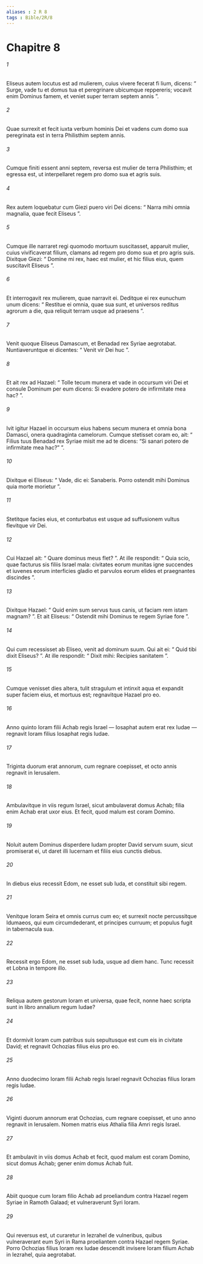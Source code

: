 ```yaml
---
aliases : 2 R 8
tags : Bible/2R/8
---
```


# Chapitre 8

###### 1
Eliseus autem locutus est ad mulierem, cuius vivere fecerat fi lium, dicens: “ Surge, vade tu et domus tua et peregrinare ubicumque reppereris; vocavit enim Dominus famem, et veniet super terram septem annis ”. 
###### 2
Quae surrexit et fecit iuxta verbum hominis Dei et vadens cum domo sua peregrinata est in terra Philisthim septem annis.
###### 3
Cumque finiti essent anni septem, reversa est mulier de terra Philisthim; et egressa est, ut interpellaret regem pro domo sua et agris suis. 
###### 4
Rex autem loquebatur cum Giezi puero viri Dei dicens: “ Narra mihi omnia magnalia, quae fecit Eliseus ”. 
###### 5
Cumque ille narraret regi quomodo mortuum suscitasset, apparuit mulier, cuius vivificaverat filium, clamans ad regem pro domo sua et pro agris suis. Dixitque Giezi: “ Domine mi rex, haec est mulier, et hic filius eius, quem suscitavit Eliseus ”. 
###### 6
Et interrogavit rex mulierem, quae narravit ei. Deditque ei rex eunuchum unum dicens: “ Restitue ei omnia, quae sua sunt, et universos reditus agrorum a die, qua reliquit terram usque ad praesens ”.
###### 7
Venit quoque Eliseus Damascum, et Benadad rex Syriae aegrotabat. Nuntiaveruntque ei dicentes: “ Venit vir Dei huc ”. 
###### 8
Et ait rex ad Hazael: “ Tolle tecum munera et vade in occursum viri Dei et consule Dominum per eum dicens: Si evadere potero de infirmitate mea hac? ”.
###### 9
Ivit igitur Hazael in occursum eius habens secum munera et omnia bona Damasci, onera quadraginta camelorum. Cumque stetisset coram eo, ait: “ Filius tuus Benadad rex Syriae misit me ad te dicens: “Si sanari potero de infirmitate mea hac?” ”. 
###### 10
Dixitque ei Eliseus: “ Vade, dic ei: Sanaberis. Porro ostendit mihi Dominus quia morte morietur ”. 
###### 11
Stetitque facies eius, et conturbatus est usque ad suffusionem vultus flevitque vir Dei. 
###### 12
Cui Hazael ait: “ Quare dominus meus flet? ”. At ille respondit: “ Quia scio, quae facturus sis filiis Israel mala: civitates eorum munitas igne succendes et iuvenes eorum interficies gladio et parvulos eorum elides et praegnantes discindes ”. 
###### 13
Dixitque Hazael: “ Quid enim sum servus tuus canis, ut faciam rem istam magnam? ”. Et ait Eliseus: “ Ostendit mihi Dominus te regem Syriae fore ”.
###### 14
Qui cum recessisset ab Eliseo, venit ad dominum suum. Qui ait ei: “ Quid tibi dixit Eliseus? ”. At ille respondit: “ Dixit mihi: Recipies sanitatem ”. 
###### 15
Cumque venisset dies altera, tulit stragulum et intinxit aqua et expandit super faciem eius, et mortuus est; regnavitque Hazael pro eo.
###### 16
Anno quinto Ioram filii Achab regis Israel — Iosaphat autem erat rex Iudae — regnavit Ioram filius Iosaphat regis Iudae. 
###### 17
Triginta duorum erat annorum, cum regnare coepisset, et octo annis regnavit in Ierusalem. 
###### 18
Ambulavitque in viis regum Israel, sicut ambulaverat domus Achab; filia enim Achab erat uxor eius. Et fecit, quod malum est coram Domino. 
###### 19
Noluit autem Dominus disperdere Iudam propter David servum suum, sicut promiserat ei, ut daret illi lucernam et filiis eius cunctis diebus.
###### 20
In diebus eius recessit Edom, ne esset sub Iuda, et constituit sibi regem. 
###### 21
Venitque Ioram Seira et omnis currus cum eo; et surrexit nocte percussitque Idumaeos, qui eum circumdederant, et principes curruum; et populus fugit in tabernacula sua. 
###### 22
Recessit ergo Edom, ne esset sub Iuda, usque ad diem hanc. Tunc recessit et Lobna in tempore illo.
###### 23
Reliqua autem gestorum Ioram et universa, quae fecit, nonne haec scripta sunt in libro annalium regum Iudae? 
###### 24
Et dormivit Ioram cum patribus suis sepultusque est cum eis in civitate David; et regnavit Ochozias filius eius pro eo.
###### 25
Anno duodecimo Ioram filii Achab regis Israel regnavit Ochozias filius Ioram regis Iudae. 
###### 26
Viginti duorum annorum erat Ochozias, cum regnare coepisset, et uno anno regnavit in Ierusalem. Nomen matris eius Athalia filia Amri regis Israel. 
###### 27
Et ambulavit in viis domus Achab et fecit, quod malum est coram Domino, sicut domus Achab; gener enim domus Achab fuit.
###### 28
Abiit quoque cum Ioram filio Achab ad proeliandum contra Hazael regem Syriae in Ramoth Galaad; et vulneraverunt Syri Ioram. 
###### 29
Qui reversus est, ut curaretur in Iezrahel de vulneribus, quibus vulneraverant eum Syri in Rama proeliantem contra Hazael regem Syriae. Porro Ochozias filius Ioram rex Iudae descendit invisere Ioram filium Achab in Iezrahel, quia aegrotabat.
